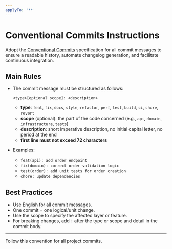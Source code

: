 ```yaml
---
applyTo: '**'
---
```

# Conventional Commits Instructions

Adopt the [Conventional Commits](https://www.conventionalcommits.org/) specification for all commit messages to ensure a readable history, automate changelog generation, and facilitate continuous integration.

## Main Rules

- The commit message must be structured as follows:
  ```
  <type>[optional scope]: <description>
  ```
    - **type**: `feat`, `fix`, `docs`, `style`, `refactor`, `perf`, `test`, `build`, `ci`, `chore`, `revert`
    - **scope** (optional): the part of the code concerned (e.g., `api`, `domain`, `infrastructure`, `tests`)
    - **description**: short imperative description, no initial capital letter, no period at the end
    - **first line must not exceed 72 characters**

- Examples:
    - `feat(api): add order endpoint`
    - `fix(domain): correct order validation logic`
    - `test(order): add unit tests for order creation`
    - `chore: update dependencies`

## Best Practices

- Use English for all commit messages.
- One commit = one logical/unit change.
- Use the scope to specify the affected layer or feature.
- For breaking changes, add `!` after the type or scope and detail in the commit body.

---

Follow this convention for all project commits.